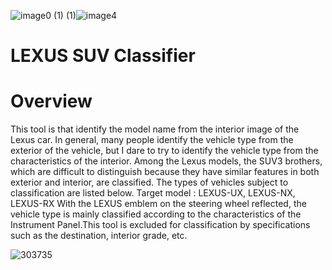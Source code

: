 ![image0 (1) (1)](https://user-images.githubusercontent.com/70054082/123541147-eb177900-d77d-11eb-84ec-be1fb5c1b66d.jpeg)![image4](https://user-images.githubusercontent.com/70054082/123541185-1d28db00-d77e-11eb-9705-7d295f90c04f.jpeg)

# LEXUS SUV Classifier 
 
 # Overview
 This tool is that identify the model name from the interior image of the Lexus car. In general, many people identify the vehicle type from the exterior of the vehicle, but I dare to try to identify the vehicle type from the characteristics of the interior. Among the Lexus models, the SUV3 brothers, which are difficult to distinguish because they have similar features in both exterior and interior, are classified. The types of vehicles subject to classification are listed below.
Target model : LEXUS-UX, LEXUS-NX, LEXUS-RX
With the LEXUS emblem on the steering wheel reflected, the vehicle type is mainly classified according to the characteristics of the Instrument Panel.This tool is excluded for classification by specifications such as the destination, interior grade, etc.
 
![303735](https://user-images.githubusercontent.com/70054082/123541293-bbb53c00-d77e-11eb-8785-4958026a1b77.jpg)
